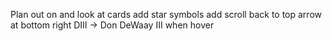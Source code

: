 Plan out on and look at cards
add star symbols
add scroll back to top arrow at bottom right
DIII -> Don DeWaay III when hover